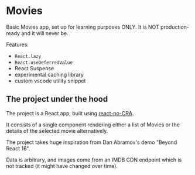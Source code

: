 # Movies

Basic Movies app, set up for learning purposes ONLY. It is NOT production-ready and it will never be.

Features:

- `React.lazy`
- `React.useDeferredValue`
- React Suspense
- experimental caching library
- custom vscode utility snippet

## The project under the hood

The project is a React app, built using [react-no-CRA](https://github.com/morels/react-no-CRA).

It consists of a single component rendering either a list of Movies or the details of the selected movie alternatively.

The project takes huge inspiration from Dan Abramov's demo "Beyond React 16".

Data is arbitrary, and images come from an IMDB CDN endpoint which is not tracked (it might have changed over time).
